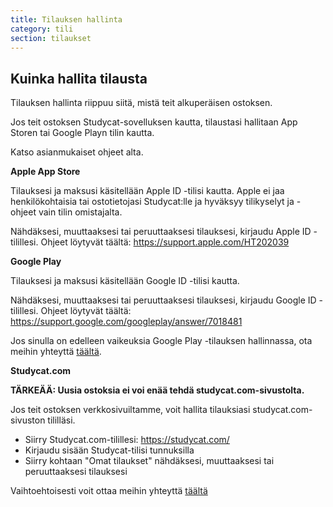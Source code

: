 ```yaml
---
title: Tilauksen hallinta
category: tili
section: tilaukset
---
```

## Kuinka hallita tilausta

Tilauksen hallinta riippuu siitä, mistä teit alkuperäisen ostoksen.

Jos teit ostoksen Studycat-sovelluksen kautta, tilaustasi hallitaan App Storen tai Google Playn tilin kautta.

Katso asianmukaiset ohjeet alta.

**Apple App Store**

Tilauksesi ja maksusi käsitellään Apple ID -tilisi kautta. Apple ei jaa henkilökohtaisia tai ostotietojasi Studycat:lle ja hyväksyy tilikyselyt ja -ohjeet vain tilin omistajalta.

Nähdäksesi, muuttaaksesi tai peruuttaaksesi tilauksesi, kirjaudu Apple ID -tilillesi. Ohjeet löytyvät täältä: <https://support.apple.com/HT202039>

**Google Play**

Tilauksesi ja maksusi käsitellään Google ID -tilisi kautta.

Nähdäksesi, muuttaaksesi tai peruuttaaksesi tilauksesi, kirjaudu Google ID -tilillesi. Ohjeet löytyvät täältä: <https://support.google.com/googleplay/answer/7018481>

Jos sinulla on edelleen vaikeuksia Google Play -tilauksen hallinnassa, ota meihin yhteyttä [täältä](https://help.studycat.com/hc/en-us/requests/new).

**Studycat.com**

**TÄRKEÄÄ: Uusia ostoksia ei voi enää tehdä studycat.com-sivustolta.**

Jos teit ostoksen verkkosivuiltamme, voit hallita tilauksiasi studycat.com-sivuston tililläsi.

* Siirry Studycat.com-tilillesi: <https://studycat.com/>
* Kirjaudu sisään Studycat-tilisi tunnuksilla
* Siirry kohtaan "Omat tilaukset" nähdäksesi, muuttaaksesi tai peruuttaaksesi tilauksesi

Vaihtoehtoisesti voit ottaa meihin yhteyttä [täältä](https://help.studycat.com/hc/en-us/requests/new)